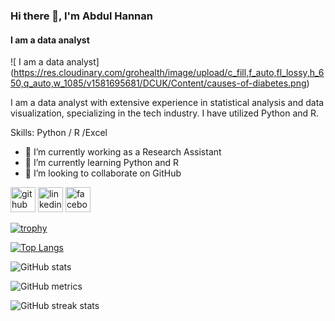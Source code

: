 ### Hi there 👋, I'm Abdul Hannan
####  I am a data analyst
![ I am a data analyst]
(https://res.cloudinary.com/grohealth/image/upload/c_fill,f_auto,fl_lossy,h_650,q_auto,w_1085/v1581695681/DCUK/Content/causes-of-diabetes.png)

I am a data analyst with extensive experience in statistical analysis and data visualization, specializing in the tech industry. I have utilized Python and R.

Skills: Python / R  /Excel 

- 🔭 I’m currently working as a Research Assistant 
- 🌱 I’m currently learning Python and R 
- 👯 I’m looking to collaborate on GitHub 


[<img src='https://cdn.jsdelivr.net/npm/simple-icons@3.0.1/icons/github.svg' alt='github' height='40'>](https://github.com/hannan06)  [<img src='https://cdn.jsdelivr.net/npm/simple-icons@3.0.1/icons/linkedin.svg' alt='linkedin' height='40'>](https://www.linkedin.com/in/https://www.linkedin.com/in/abdul-hannan-5a4461276//)  [<img src='https://cdn.jsdelivr.net/npm/simple-icons@3.0.1/icons/facebook.svg' alt='facebook' height='40'>](https://www.facebook.com/https://www.facebook.com/abdulhannan.shohag.3/)  

[![trophy](https://github-profile-trophy.vercel.app/?username=hannan06)](https://github.com/ryo-ma/github-profile-trophy)

[![Top Langs](https://github-readme-stats.vercel.app/api/top-langs/?username=hannan06)](https://github.com/anuraghazra/github-readme-stats)

![GitHub stats](https://github-readme-stats.vercel.app/api?username=hannan06&show_icons=true)  

![GitHub metrics](https://metrics.lecoq.io/hannan06)  

![GitHub streak stats](https://streak-stats.demolab.com/?user=hannan06)  


